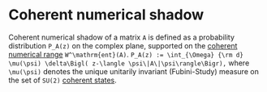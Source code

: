 Coherent numerical shadow
=========================

Coherent numerical shadow of a matrix ``A`` is defined as a probability
distribution ``P_A(z)`` on the complex plane, supported on the [coherent
numerical
range](/numerical-range/generalizations/restricted-numerical-range/coherent-numerical-range)
``W^\mathrm{ent}(A)``. ```` P_A(z) := \int_{\Omega} {\rm d}
\mu(\psi) \delta\Bigl( z-\langle \psi\|A\|\psi\rangle\Bigr),
```` where ``\mu(\psi)`` denotes the unique unitarily invariant
(Fubini-Study) measure on the set of ``SU(2)`` [coherent
states](/numerical-range/generalizations/restricted-numerical-range/coherent-numerical-range).
